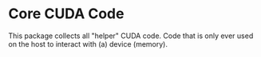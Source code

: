 # Core CUDA Code

This package collects all "helper" CUDA code. Code that is only ever
used on the host to interact with (a) device (memory).
